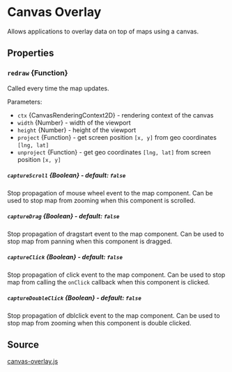 # Canvas Overlay

Allows applications to overlay data on top of maps using a canvas.

## Properties

### `redraw` {Function}

Called every time the map updates.

Parameters:
- `ctx` {CanvasRenderingContext2D} - rendering context of the canvas
- `width` {Number} - width of the viewport
- `height` {Number} - height of the viewport
- `project` {Function} - get screen position `[x, y]` from geo coordinates `[lng, lat]`
- `unproject` {Function} - get geo coordinates `[lng, lat]` from screen position `[x, y]`

##### `captureScroll` {Boolean} - default: `false`
Stop propagation of mouse wheel event to the map component. Can be used to stop map from zooming when this component is scrolled.

##### `captureDrag` {Boolean} - default: `false`
Stop propagation of dragstart event to the map component. Can be used to stop map from panning when this component is dragged.

##### `captureClick` {Boolean} - default: `false`
Stop propagation of click event to the map component. Can be used to stop map from calling the `onClick` callback when this component is clicked.

##### `captureDoubleClick` {Boolean} - default: `false`
Stop propagation of dblclick event to the map component. Can be used to stop map from zooming when this component is double clicked.


## Source
[canvas-overlay.js](https://github.com/uber/react-map-gl/tree/3.3-release/src/overlays/canvas-overlay.js)

